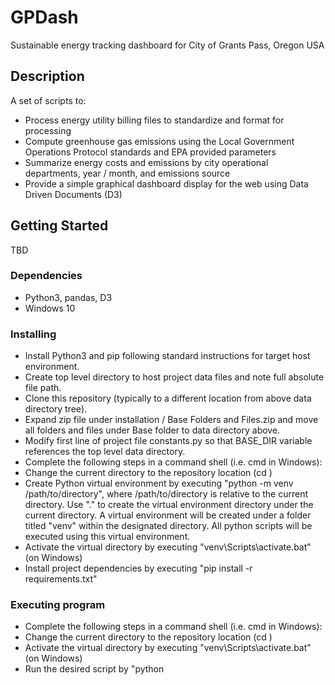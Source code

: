 # GPDash

Sustainable energy tracking dashboard for City of Grants Pass, Oregon USA

## Description

A set of scripts to:
* Process energy utility billing files to standardize and format for processing
* Compute greenhouse gas emissions using the Local Government Operations Protocol standards and EPA provided parameters
* Summarize energy costs and emissions by city operational departments, year / month, and emissions source
* Provide a simple graphical dashboard display for the web using Data Driven Documents (D3)

## Getting Started

TBD

### Dependencies

* Python3, pandas, D3
* Windows 10

### Installing

* Install Python3 and pip following standard instructions for target host environment.
* Create top level directory to host project data files and note full absolute file path.
* Clone this repository (typically to a different location from above data directory tree).
* Expand zip file under installation / Base Folders and Files.zip and move all folders and files under Base folder to data directory above.
* Modify first line of project file constants.py so that BASE_DIR variable references the top level data directory.
* Complete the following steps in a command shell (i.e. cmd in Windows):
* Change the current directory to the repository location (cd <repository location>)
* Create Python virtual environment by executing "python -m venv /path/to/directory", where /path/to/directory is relative to the current directory.  Use "." to create the virtual environment directory under the current directory.  A virtual environment will be created under a folder titled "venv" within the designated directory.  All python scripts will be executed using this virtual environment.
* Activate the virtual directory by executing "venv\Scripts\activate.bat" (on Windows)
* Install project dependencies by executing "pip install -r requirements.txt"

### Executing program

* Complete the following steps in a command shell (i.e. cmd in Windows):
* Change the current directory to the repository location (cd <repository location>)
* Activate the virtual directory by executing "venv\Scripts\activate.bat" (on Windows)
* Run the desired script by "python <script name>", for example "python ComputeEmissions.py".  See project documentation for specific instructions for data maintenance, preparation, and manual steps.

## Help

* See project documentation

## Authors

Provided to the City of Grants Pass by the volunteers of the [Sustainable Energy Action Task Force](https://www.grantspassoregon.gov/1449/Sustainability-Energy-Action-Taskforce)

Matt Rosen [@wizardbluebolt]

## Version History

* 0.1
    * In development

## License

This project is licensed under the [GNU Public] License - see the LICENSE.md file for details

## Acknowledgments

Inspiration, code snippets, etc.
* [Sustainable Energy Action Plan](https://www.grantspassoregon.gov/DocumentCenter/View/27647/Sustainability-and-Energy-Action-Plan)
